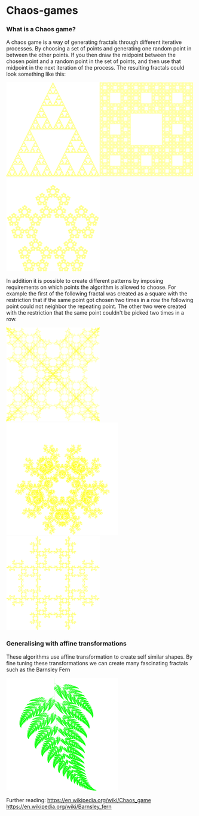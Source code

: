 # Chaos-games

### What is a Chaos game?

A chaos game is a way of generating fractals through different iterative processes. By choosing a set of points and generating one random point in between the other points. If you then draw the midpoint between the chosen point and a random point in the set of points, and then use that midpoint in the next iteration of the process. The resulting fractals could look something like this:


<img src="images/ChaosGameFractal_Triangle__2000x2000-50.png" width="250"><img src="images/ChaosGameFractal_Square+Midpoints_2000x2000-66.png" width="250"><img src="images/ChaosGameFractal_Pentagon_2000x2000-61.png" width="250">

In addition it is possible to create different patterns by imposing requirements on which points the algorithm is allowed to choose. For example the first of the following fractal was created as a square with the restriction that if the same point got chosen two times in a row the following point could not neighbor the repeating point. The other two were created with the restriction that the same point couldn't be picked two times in a row.

<img src="images/ChaosGameFractal_Square_TwoInRowNotNeighbor_2000x2000-50.png" width="250"><img src="images/ChaosGameFractal_Pentagon_NotLastCorner_2000x2000-50.png" width="300"><img src="images/ChaosGameFractal_Square_NotLastCorner_2000x2000-50.png" width="250">

### Generalising with affine transformations
These algorithms use affine transformation to create self similar shapes. By fine tuning these transformations we can create many fascinating fractals such as the Barnsley Fern 

<img src = "images/BarnsleyFern.png" width=300>

Further reading: 
https://en.wikipedia.org/wiki/Chaos_game
https://en.wikipedia.org/wiki/Barnsley_fern

